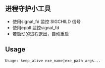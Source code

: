 ## 进程守护小工具

* 使用signal_fd 监控 SIGCHILD 信号
* 使用epoll 监控signal_fd
* 若启动的进程退出，自动重启 

## Usage

```Usage: keep_alive exe_name|exe_path args... ```
